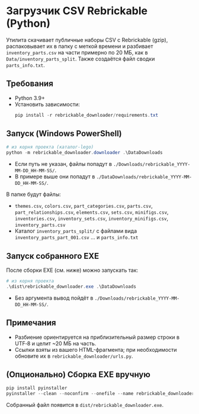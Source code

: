 # Загрузчик CSV Rebrickable (Python)

Утилита скачивает публичные наборы CSV с Rebrickable (gzip), распаковывает их в папку с меткой времени и разбивает `inventory_parts.csv` на части примерно по 20 МБ, как в `Data/inventory_parts_split`. Также создаётся файл сводки `parts_info.txt`.

## Требования
- Python 3.9+
- Установить зависимости:
  ```powershell
  pip install -r rebrickable_downloader/requirements.txt
  ```

## Запуск (Windows PowerShell)
```powershell
# из корня проекта (каталог-lego)
python -m rebrickable_downloader.downloader .\DataDownloads
```
- Если путь не указан, файлы попадут в `./Downloads/rebrickable_YYYY-MM-DD_HH-MM-SS/`.
- В примере выше они попадут в `./DataDownloads/rebrickable_YYYY-MM-DD_HH-MM-SS/`.

В папке будут файлы:
- `themes.csv`, `colors.csv`, `part_categories.csv`, `parts.csv`, `part_relationships.csv`, `elements.csv`, `sets.csv`, `minifigs.csv`, `inventories.csv`, `inventory_sets.csv`, `inventory_minifigs.csv`, `inventory_parts.csv`
- Каталог `inventory_parts_split/` c файлами вида `inventory_parts_part_001.csv` ... и `parts_info.txt`

## Запуск собранного EXE
После сборки EXE (см. ниже) можно запускать так:
```powershell
# из корня проекта
.\dist\rebrickable_downloader.exe .\DataDownloads
```
- Без аргумента вывод пойдёт в `./Downloads/rebrickable_YYYY-MM-DD_HH-MM-SS/`.

## Примечания
- Разбиение ориентируется на приблизительный размер строки в UTF‑8 и целит ~20 МБ на часть.
- Ссылки взяты из вашего HTML-фрагмента; при необходимости обновите их в `rebrickable_downloader/urls.py`.

## (Опционально) Сборка EXE вручную
```powershell
pip install pyinstaller
pyinstaller --clean --noconfirm --onefile --name rebrickable_downloader rebrickable_downloader\downloader.py
```
Собранный файл появится в `dist/rebrickable_downloader.exe`.
